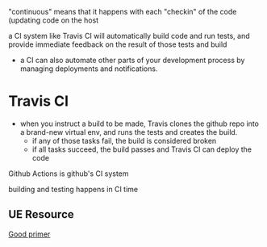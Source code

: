 
"continuous" means that it happens with each "checkin" of the code (updating code on the host

a CI system like Travis CI will automatically build code and run tests, and provide immediate feedback on the result of those tests and build 
- a CI can also automate other parts of your development process by managing deployments and notifications.

# Travis CI
- when you instruct a build to be made, Travis clones the github repo into a brand-new virtual env, and runs the tests and creates the build.
	- if any of those tasks fail, the build is considered broken
	- if all tasks succeed, the build passes and Travis CI can deploy the code

Github Actions is github's CI system

building and testing happens in CI time

## UE Resource
[Good primer](https://hackernoon.com/continuous-integration-circleci-vs-travis-ci-vs-jenkins-41a1c2bd95f5)
